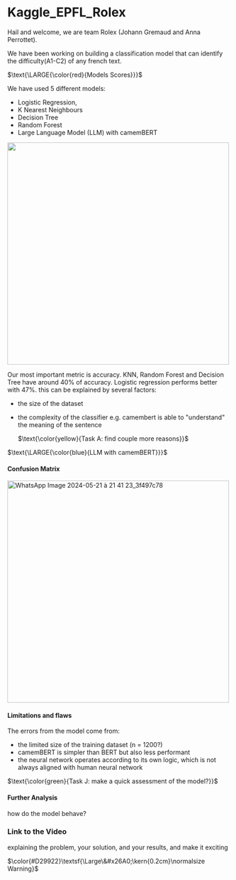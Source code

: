 # Kaggle_EPFL_Rolex
Hail and welcome, we are team Rolex (Johann Gremaud and Anna Perrottet).

We have been working on building a classification model that can identify the difficulty(A1-C2) of any french text. 

$\text{\LARGE{\color{red}{Models Scores}}}$

We have used 5 different models: 
- Logistic Regression, 
- K Nearest Neighbours
- Decision Tree
- Random Forest
- Large Language Model (LLM) with camemBERT

<img src = "https://github.com/flyingplatypuss/Kaggle-EPFL-Rolex/assets/146196573/deb9b7e9-d803-427d-9a16-9255ad19ccf2" width = "500" height="auto"/>

Our most important metric is accuracy. KNN, Random Forest and Decision Tree have around 40% of accuracy. Logistic regression performs better with 47%. 
this can be explained by several factors: 
- the size of the dataset
- the complexity of the classifier e.g. camembert is able to "understand" the meaning of the sentence
  
  $\text{\color{yellow}{Task A: find couple more reasons}}$
  
$\text{\LARGE{\color{blue}{LLM with camemBERT}}}$

#### Confusion Matrix 

<img src="https://github.com/flyingplatypuss/Kaggle-EPFL-Rolex/assets/146196573/0261567a-3c97-43e5-b169-d3e865d11d8c" alt="WhatsApp Image 2024-05-21 à 21 41 23_3f497c78" width="500" height="auto"/>

#### Limitations and flaws
The errors from the model come from:
- the limited size of the training dataset (n = 1200?)
- camemBERT is simpler than BERT but also less performant
- the neural network operates according to its own logic, which is not always aligned with human neural network

$\text{\color{green}{Task J: make a quick assessment of the model?}}$
#### Further Analysis
how do the model behave?
### Link to the Video
explaining the problem, your solution, and your results, and make it exciting

$\color{#D29922}\textsf{\Large\&#x26A0;\kern{0.2cm}\normalsize Warning}$
